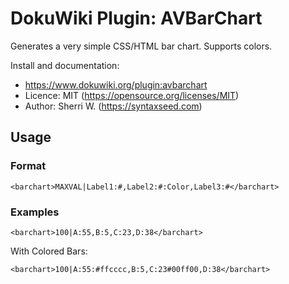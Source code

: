 # DokuWiki Plugin: AVBarChart

Generates a very simple CSS/HTML bar chart. Supports colors.

Install and documentation:

* https://www.dokuwiki.org/plugin:avbarchart
* Licence: MIT (https://opensource.org/licenses/MIT)
* Author: Sherri W. (https://syntaxseed.com)

## Usage

### Format

```
<barchart>MAXVAL|Label1:#,Label2:#:Color,Label3:#</barchart>
```
### Examples

```
<barchart>100|A:55,B:5,C:23,D:38</barchart>
```

With Colored Bars:

```
<barchart>100|A:55:#ffcccc,B:5,C:23#00ff00,D:38</barchart>
```
